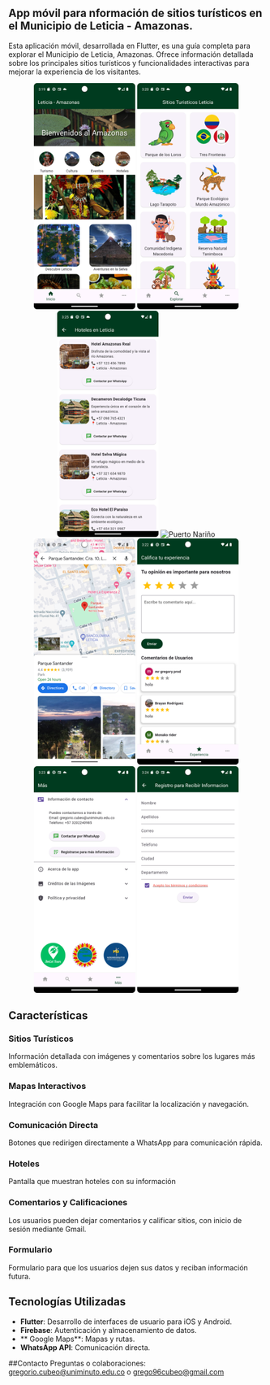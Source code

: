 ## App móvil para nformación de sitios turísticos en el Municipio de Leticia - Amazonas.


Esta aplicación móvil, desarrollada en Flutter, es una guía completa para explorar el Municipio de Leticia, Amazonas. Ofrece información detallada sobre los principales sitios turísticos y funcionalidades interactivas para mejorar la experiencia de los visitantes.

<div align="center">
  <img src="https://github.com/monako96/Amazonasapp/blob/monako/assets/images/portada_app.png" width="200" alt="Home">
   <img src="https://github.com/monako96/Amazonasapp/blob/monako/assets/images/sitios_app.png" width="200" alt="Sitios Turísticos">
   <img src="https://github.com/monako96/Amazonasapp/blob/monako/assets/images/hoteles.png" width="200" alt="Hoteles">
    <img src="https://github.com/monako96/Amazonasapp/blob/monako/assets/images/puertonari%C3%B1o.png" width="200" alt="Puerto Nariño">
  <img src="https://github.com/monako96/Amazonasapp/blob/monako/assets/images/location_2.png" width="200" alt="Mapa Interactivo">
   <img src="https://github.com/monako96/Amazonasapp/blob/monako/assets/images/calificacion_app.png" width="200" alt="Comentarios y Calificaciones">
  <img src="https://github.com/monako96/Amazonasapp/blob/monako/assets/images/informacion.png" width="200" alt="WhatsApp Redirection">
  <img src="https://github.com/monako96/Amazonasapp/blob/monako/assets/images/formulario.png" width="200" alt="Formulario de Suscripción">
</div>

## Características

### Sitios Turísticos
Información detallada con imágenes y comentarios sobre los lugares más emblemáticos.

### Mapas Interactivos
Integración con Google Maps para facilitar la localización y navegación.

### Comunicación Directa
Botones que redirigen directamente a WhatsApp para comunicación rápida.

### Hoteles
Pantalla que muestran hoteles con su información

### Comentarios y Calificaciones
Los usuarios pueden dejar comentarios y calificar sitios, con inicio de sesión mediante Gmail.

### Formulario 
Formulario para que los usuarios dejen sus datos y reciban información futura.


## Tecnologías Utilizadas

- **Flutter**: Desarrollo de interfaces de usuario para iOS y Android.
- **Firebase**: Autenticación y almacenamiento de datos.
- ** Google Maps**: Mapas y rutas.
- **WhatsApp API**: Comunicación directa.

##Contacto
Preguntas o colaboraciones: gregorio.cubeo@uniminuto.edu.co o grego96cubeo@gmail.com
